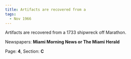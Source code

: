 ```yaml
---  
title: Artifacts are recovered from a  
tags:  
  - Nov 1966  
---  
```

  
Artifacts are recovered from a 1733 shipwreck off Marathon.  
  
Newspapers: **Miami Morning News or The Miami Herald**  
  
Page: **4**, Section: **C** 
